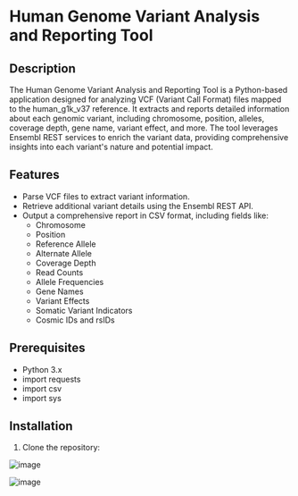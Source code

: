 # Human Genome Variant Analysis and Reporting Tool

## Description
The Human Genome Variant Analysis and Reporting Tool is a Python-based application designed for analyzing VCF (Variant Call Format) files mapped to the human_g1k_v37 reference. It extracts and reports detailed information about each genomic variant, including chromosome, position, alleles, coverage depth, gene name, variant effect, and more. The tool leverages Ensembl REST services to enrich the variant data, providing comprehensive insights into each variant's nature and potential impact.

## Features
- Parse VCF files to extract variant information.
- Retrieve additional variant details using the Ensembl REST API.
- Output a comprehensive report in CSV format, including fields like:
  - Chromosome
  - Position
  - Reference Allele
  - Alternate Allele
  - Coverage Depth
  - Read Counts
  - Allele Frequencies
  - Gene Names
  - Variant Effects
  - Somatic Variant Indicators
  - Cosmic IDs and rsIDs

## Prerequisites
- Python 3.x
- import requests
- import csv
- import sys

## Installation
1. Clone the repository:

![image](https://github.com/cmorris2945/Human-Genome-Variant-Analysis-and-Reporting-Tool/assets/30676606/e6be77d6-2282-45d0-bc39-15eccbce89a0)



![image](https://github.com/cmorris2945/Human-Genome-Variant-Analysis-and-Reporting-Tool/assets/30676606/42c8b190-659c-4282-b204-9b79ade22659)


